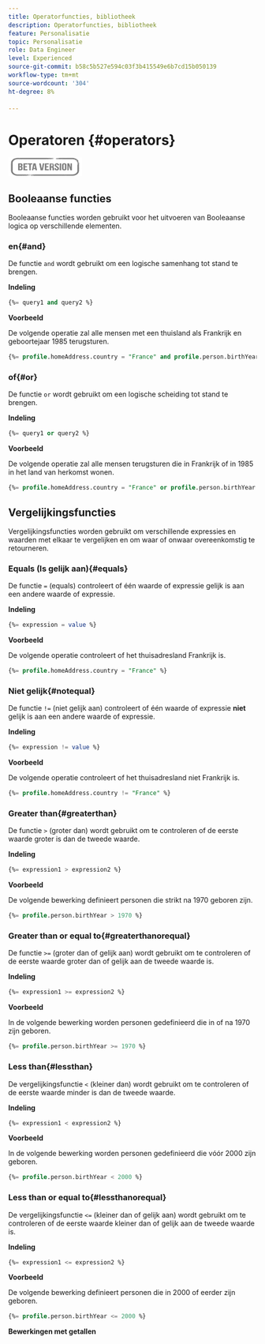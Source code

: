 ```yaml
---
title: Operatorfuncties, bibliotheek
description: Operatorfuncties, bibliotheek
feature: Personalisatie
topic: Personalisatie
role: Data Engineer
level: Experienced
source-git-commit: b58c5b527e594c03f3b415549e6b7cd15b050139
workflow-type: tm+mt
source-wordcount: '304'
ht-degree: 8%

---
```


# Operatoren {#operators}

![](../../assets/do-not-localize/badge.png)

## Booleaanse functies

Booleaanse functies worden gebruikt voor het uitvoeren van Booleaanse logica op verschillende elementen.

### en{#and}

De functie `and` wordt gebruikt om een logische samenhang tot stand te brengen.

**Indeling**

```sql
{%= query1 and query2 %}
```

**Voorbeeld**

De volgende operatie zal alle mensen met een thuisland als Frankrijk en geboortejaar 1985 terugsturen.

```sql
{%= profile.homeAddress.country = "France" and profile.person.birthYear = 1985 %}
```

### of{#or}

De functie `or` wordt gebruikt om een logische scheiding tot stand te brengen.

**Indeling**

```sql
{%= query1 or query2 %}
```

**Voorbeeld**

De volgende operatie zal alle mensen terugsturen die in Frankrijk of in 1985 in het land van herkomst wonen.

```sql
{%= profile.homeAddress.country = "France" or profile.person.birthYear = 1985 %}
```

<!--
## Not{#not}

The `not` (or `!`) function is used to create a logical negation.

**Format**

```sql
not ({QUERY})
!({QUERY})
```

**Example**

The following operation will return all people who do not have their home country as Canada.

```sql
not (homeAddress.countryISO = "CA")
```
-->





## Vergelijkingsfuncties

Vergelijkingsfuncties worden gebruikt om verschillende expressies en waarden met elkaar te vergelijken en om waar of onwaar overeenkomstig te retourneren.

### Equals (Is gelijk aan){#equals}

De functie `=` (equals) controleert of één waarde of expressie gelijk is aan een andere waarde of expressie.

**Indeling**

```sql
{%= expression = value %}
```

**Voorbeeld**

De volgende operatie controleert of het thuisadresland Frankrijk is.

```sql
{%= profile.homeAddress.country = "France" %}
```

### Niet gelijk{#notequal}

De functie `!=` (niet gelijk aan) controleert of één waarde of expressie **niet** gelijk is aan een andere waarde of expressie.

**Indeling**

```sql
{%= expression != value %}
```

**Voorbeeld**

De volgende operatie controleert of het thuisadresland niet Frankrijk is.

```sql
{%= profile.homeAddress.country != "France" %}
```

### Greater than{#greaterthan}

De functie `>` (groter dan) wordt gebruikt om te controleren of de eerste waarde groter is dan de tweede waarde.

**Indeling**

```sql
{%= expression1 > expression2 %}
```

**Voorbeeld**

De volgende bewerking definieert personen die strikt na 1970 geboren zijn.

```sql
{%= profile.person.birthYear > 1970 %}
```

### Greater than or equal to{#greaterthanorequal}

De functie `>=` (groter dan of gelijk aan) wordt gebruikt om te controleren of de eerste waarde groter dan of gelijk aan de tweede waarde is.

**Indeling**

```sql
{%= expression1 >= expression2 %}
```

**Voorbeeld**

In de volgende bewerking worden personen gedefinieerd die in of na 1970 zijn geboren.

```sql
{%= profile.person.birthYear >= 1970 %}
```

### Less than{#lessthan}

De vergelijkingsfunctie `<` (kleiner dan) wordt gebruikt om te controleren of de eerste waarde minder is dan de tweede waarde.

**Indeling**

```sql
{%= expression1 < expression2 %}
```

**Voorbeeld**

In de volgende bewerking worden personen gedefinieerd die vóór 2000 zijn geboren.

```sql
{%= profile.person.birthYear < 2000 %}
```

### Less than or equal to{#lessthanorequal}

De vergelijkingsfunctie `<=` (kleiner dan of gelijk aan) wordt gebruikt om te controleren of de eerste waarde kleiner dan of gelijk aan de tweede waarde is.

**Indeling**

```sql
{%= expression1 <= expression2 %}
```

**Voorbeeld**

De volgende bewerking definieert personen die in 2000 of eerder zijn geboren.

```sql
{%= profile.person.birthYear <= 2000 %}
```

**Bewerkingen met getallen**

